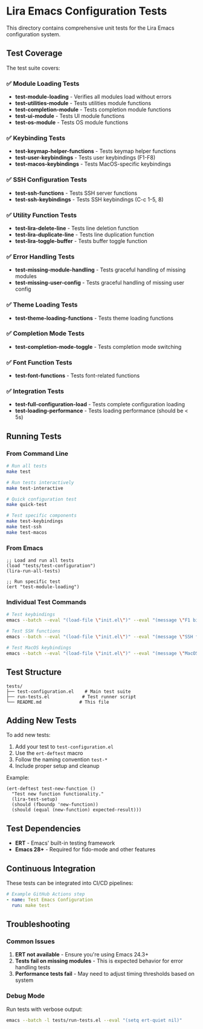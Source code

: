 # Lira Emacs Configuration Tests

This directory contains comprehensive unit tests for the Lira Emacs configuration system.

## Test Coverage

The test suite covers:

### ✅ Module Loading Tests
- **test-module-loading** - Verifies all modules load without errors
- **test-utilities-module** - Tests utilities module functions
- **test-completion-module** - Tests completion module functions
- **test-ui-module** - Tests UI module functions
- **test-os-module** - Tests OS module functions

### ✅ Keybinding Tests
- **test-keymap-helper-functions** - Tests keymap helper functions
- **test-user-keybindings** - Tests user keybindings (F1-F8)
- **test-macos-keybindings** - Tests MacOS-specific keybindings

### ✅ SSH Configuration Tests
- **test-ssh-functions** - Tests SSH server functions
- **test-ssh-keybindings** - Tests SSH keybindings (C-c 1-5, 8)

### ✅ Utility Function Tests
- **test-lira-delete-line** - Tests line deletion function
- **test-lira-duplicate-line** - Tests line duplication function
- **test-lira-toggle-buffer** - Tests buffer toggle function

### ✅ Error Handling Tests
- **test-missing-module-handling** - Tests graceful handling of missing modules
- **test-missing-user-config** - Tests graceful handling of missing user config

### ✅ Theme Loading Tests
- **test-theme-loading-functions** - Tests theme loading functions

### ✅ Completion Mode Tests
- **test-completion-mode-toggle** - Tests completion mode switching

### ✅ Font Function Tests
- **test-font-functions** - Tests font-related functions

### ✅ Integration Tests
- **test-full-configuration-load** - Tests complete configuration loading
- **test-loading-performance** - Tests loading performance (should be < 5s)

## Running Tests

### From Command Line

```bash
# Run all tests
make test

# Run tests interactively
make test-interactive

# Quick configuration test
make quick-test

# Test specific components
make test-keybindings
make test-ssh
make test-macos
```

### From Emacs

```elisp
;; Load and run all tests
(load "tests/test-configuration")
(lira-run-all-tests)

;; Run specific test
(ert "test-module-loading")
```

### Individual Test Commands

```bash
# Test keybindings
emacs --batch --eval "(load-file \"init.el\")" --eval "(message \"F1 binding: %s\" (lookup-key global-map (kbd \"<f1>\")))"

# Test SSH functions
emacs --batch --eval "(load-file \"init.el\")" --eval "(message \"SSH function: %s\" (fboundp 'nikos))"

# Test MacOS keybindings
emacs --batch --eval "(load-file \"init.el\")" --eval "(message \"MacOS Option+8: %s\" (lookup-key global-map (kbd \"M-8\")))"
```

## Test Structure

```
tests/
├── test-configuration.el    # Main test suite
├── run-tests.el            # Test runner script
└── README.md              # This file
```

## Adding New Tests

To add new tests:

1. Add your test to `test-configuration.el`
2. Use the `ert-deftest` macro
3. Follow the naming convention `test-*`
4. Include proper setup and cleanup

Example:

```elisp
(ert-deftest test-new-function ()
  "Test new function functionality."
  (lira-test-setup)
  (should (fboundp 'new-function))
  (should (equal (new-function) expected-result)))
```

## Test Dependencies

- **ERT** - Emacs' built-in testing framework
- **Emacs 28+** - Required for fido-mode and other features

## Continuous Integration

These tests can be integrated into CI/CD pipelines:

```yaml
# Example GitHub Actions step
- name: Test Emacs Configuration
  run: make test
```

## Troubleshooting

### Common Issues

1. **ERT not available** - Ensure you're using Emacs 24.3+
2. **Tests fail on missing modules** - This is expected behavior for error handling tests
3. **Performance tests fail** - May need to adjust timing thresholds based on system

### Debug Mode

Run tests with verbose output:

```bash
emacs --batch -l tests/run-tests.el --eval "(setq ert-quiet nil)"
``` 